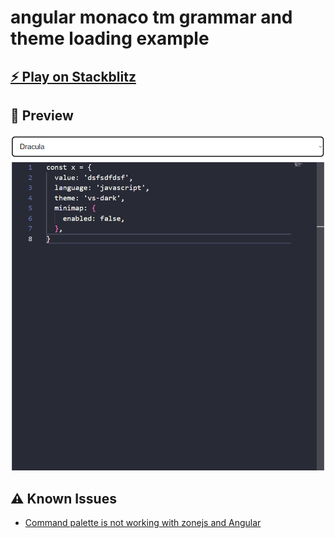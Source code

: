 # angular monaco tm grammar and theme loading example

## [⚡️ Play on Stackblitz](https://stackblitz.com/~/github.com/relliv/angular-monaco-tm-grammar-and-theme-loading-example)

## 🌟 Preview

![Preview](./preview.png)

## ⚠️ Known Issues

- [Command palette is not working with zonejs and Angular](https://github.com/microsoft/monaco-editor/issues/4372)